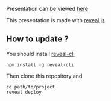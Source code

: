 Presentation can be viewed [here](https://koumoul-dev.github.io/presentation-woa/)

This presentation is made with [reveal.js](http://lab.hakim.se/reveal-js/#/)

## How to update ?

You should install [reveal-cli](https://github.com/cesar/reveal-cli)
```
npm install -g reveal-cli
```

Then clone this repository and
```
cd path/to/project
reveal deploy
```
